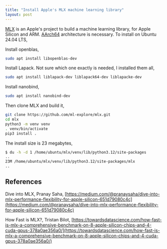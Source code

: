 ```yaml
---
title: "Install Apple's MLX machine learning library"
layout: post
---
```


[MLX](https://mlx-framework.org) is an Apple's project to build a machine learning library, for Apple Silicon and ARM. [AArch64](https://en.wikipedia.org/wiki/AArch64) architecture is necessary. To install on Ubuntu 24.04 LTS,

Install openblas,

```sh
sudo apt install libopenblas-dev
```

Install Lapack. Not sure which one exactly is needed, I installed them all,

```sh
sudo apt install liblapack-dev liblapack64-dev liblapacke-dev
```

Install nanobind,

```sh
sudo apt install nanobind-dev
```

Then clone MLX and build it,

```sh
git clone https://github.com/ml-explore/mlx.git
cd mlx
python3 -m venv venv
. venv/bin/activate
pip3 install .
```

The install size is 23 megabytes,

```sh
$ du -h -d 1 /home/ubuntu/mlx/venv/lib/python3.12/site-packages
..
23M	/home/ubuntu/mlx/venv/lib/python3.12/site-packages/mlx
..
```

## References
Dive into MLX, Pranay Saha, [https://medium.com/@pranaysaha/dive-into-mlx-performance-flexibility-for-apple-silicon-651d79080c4c](https://medium.com/@pranaysaha/dive-into-mlx-performance-flexibility-for-apple-silicon-651d79080c4c)

How Fast is MLX?, Tristan Bilot, [https://towardsdatascience.com/how-fast-is-mlx-a-comprehensive-benchmark-on-8-apple-silicon-chips-and-4-cuda-gpus-378a0ae356a0/](https://towardsdatascience.com/how-fast-is-mlx-a-comprehensive-benchmark-on-8-apple-silicon-chips-and-4-cuda-gpus-378a0ae356a0/)
